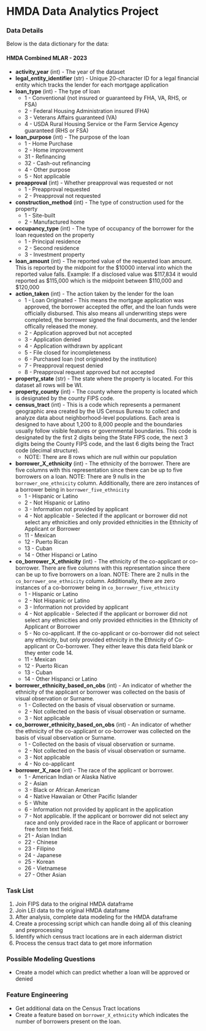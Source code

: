 # HMDA Data Analytics Project


### Data Details

Below is the data dictionary for the data: 

#### HMDA Combined MLAR - 2023

* **activity_year** (int) - The year of the dataset
* **legal_entity_identifier** (str) - Unique 20-character ID for a legal financial entity which tracks the lender for each mortgage application
* **loan_type** (int) - The type of loan
    * 1 - Conventional (not insured or guaranteed by FHA, VA, RHS, or FSA)
    * 2 - Federal Housing Administration insured (FHA)
    * 3 - Veterans Affairs guaranteed (VA)
    * 4 - USDA Rural Housing Service or the Farm Service Agency guaranteed (RHS or FSA)
* **loan_purpose** (int) - The purpose of the loan
    * 1 - Home Purchase
    * 2 - Home improvement
    * 31 - Refinancing
    * 32 - Cash-out refinancing
    * 4 - Other purpose
    * 5 - Not applicable
* **preapproval** (int) - Whether preapproval was requested or not
    * 1 - Preapproval requested
    * 2 - Preapproval not requested
* **construction_method** (int) - The type of construction used for the property
    * 1 - Site-built
    * 2 - Manufactured home
* **occupancy_type** (int) - The type of occupancy of the borrower for the loan requested on the property
    * 1 - Principal residence
    * 2 - Second residence
    * 3 - Investment property
* **loan_amount** (int) - The reported value of the requested loan amount.  This is reported by the midpoint for the $10000 interval into which the reported value falls.  Example: If a disclosed value was $117,834 it would reported as $115,000 which is the midpoint between $110,000 and $120,000
* **action_taken** (int) - The action taken by the lender for the loan
   * 1 - Loan Originated - This means the mortgage application was approved, the borrower accepted the offer, and the loan funds were officially disbursed.  This also means all underwriting steps were completed, the borrower signed the final documents, and the lender offically released the money.
   * 2 - Application approved but not accepted
   * 3 - Application denied
   * 4 - Application withdrawn by applicant
   * 5 - File closed for incompleteness
   * 6 - Purchased loan (not originated by the institution)
   * 7 - Preapproval request denied
   * 8 - Preapproval request approved but not accepted
* **property_state** (str) - The state where the property is located.  For this dataset all rows will be WI.
* **property_county** (int) - The county where the property is located which is designated by the county FIPS code.
* **census_tract** (int) - This is a code which represents a permanent geographic area created by the US Census Bureau to collect and analyze data about neighborhood-level populations.  Each area is designed to have about 1,200 to 8,000 people and the boundaries usually follow visible features or governmental boundaries.  This code is designated by the first 2 digits being the State FIPS code, the next 3 digits being the County FIPS code, and the last 6 digits being the Tract code (decimal structure).
    * NOTE: There are 8 rows which are null within our population
* **borrower_X_ethnicity** (int) - The ethnicity of the borrower.  There are five columns with this representation since there can be up to five borrowers on a loan. NOTE: There are 9 nulls in the `borrower_one_ethnicity` column. Additionally, there are zero instances of a borrower being in `borrower_five_ethnicity`
    * 1 - Hispanic or Latino
    * 2 - Not Hispanic or Latino
    * 3 - Information not provided by applicant
    * 4 - Not applicable - Selected if the applicant or borrower did not select any ethnicities and only provided ethnicities in the Ethnicity of Applicant or Borrower
    * 11 - Mexican
    * 12 - Puerto Rican
    * 13 - Cuban
    * 14 - Other Hispanci or Latino
* **co_borrower_X_ethnicity** (int) - The ethnicity of the co-applicant or co-borrower.  There are five columns with this representation since there can be up to five borrowers on a loan.  NOTE: There are 2 nulls in the `co_borrower_one_ethnicity` column.  Additionally, there are zero instances of a co-borrower being in `co_borrower_five_ethnicity`
    * 1 - Hispanic or Latino
    * 2 - Not Hispanic or Latino
    * 3 - Information not provided by applicant
    * 4 - Not applicable - Selected if the applicant or borrower did not select any ethnicities and only provided ethnicities in the Ethnicity of Applicant or Borrower
    * 5 - No co-applicant.  If the co-applicant or co-borrower did not select any ethnicity, but only provided ethnicity in the Ethnicity of Co-applicant or Co-borrower.  They either leave this data field blank or they enter code 14.
    * 11 - Mexican
    * 12 - Puerto Rican
    * 13 - Cuban
    * 14 - Other Hispanci or Latino
* **borrower_ethnicity_based_on_obs** (int) - An indicator of whether the ethnicity of the applicant or borrower was collected on the basis of visual observation or Surname.
    * 1 - Collected on the basis of visual observation or surname.
    * 2 - Not collected on the basis of visual observation or surname.
    * 3 - Not applicable
* **co_borrower_ethnicity_based_on_obs** (int) - An indicator of whether the ethnicity of the co-applicant or co-borrower was collected on the basis of visual observation or Surname.
    * 1 - Collected on the basis of visual observation or surname.
    * 2 - Not collected on the basis of visual observation or surname.
    * 3 - Not applicable
    * 4 - No co-applicant
* **borrower_X_race** (int) - The race of the applicant or borrower.
    * 1 - American Indian or Alaska Native
    * 2 - Asian
    * 3 - Black or African American
    * 4 - Native Hawaiian or Other Pacific Islander
    * 5 - White 
    * 6 - Information not provided by applicant in the application
    * 7 - Not applicable.  If the applicant or borrower did not select any race and only provided race in the Race of applicant or borrower free form text field.
    * 21 - Asian Indian
    * 22 - Chinese
    * 23 - Filipino
    * 24 - Japanese
    * 25 - Korean
    * 26 - Vietnamese
    * 27 - Other Asian


### Task List

1. Join FIPS data to the original HMDA dataframe
2. Join LEI data to the original HMDA dataframe
3. After analysis, complete data modeling for the HMDA dataframe
4. Create a processing script which can handle doing all of this cleaning and preprocessing
5. Identify which census tract locations are in each alderman district
6. Process the census tract data to get more information

### Possible Modeling Questions
* Create a model which can predict whether a loan will be approved or denied

### Feature Engineering
* Get additional data on the Census Tract locations
* Create a feature based on `borrower_X_ethnicity` which indicates the number of borrowers present on the loan.
